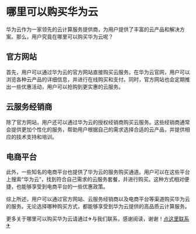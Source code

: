 # 哪里可以购买华为云

华为云作为一家领先的云计算服务提供商，为用户提供了丰富的云产品和解决方案。那么，用户究竟在哪里可以购买华为云呢？

## 官方网站

首先，用户可以通过华为云的官方网站直接购买云服务。在华为云官网，用户可以浏览各种云产品的详细信息，并进行在线购买和支付。同时，官方网站也会定期推出一些优惠活动，用户可以抢购到更实惠的云服务。

## 云服务经销商

除了官方网站，用户还可以通过华为云的授权经销商购买云服务。这些经销商通常会提供更加个性化的服务，帮助用户根据自己的需求选择合适的云产品，并提供相应的技术支持和培训。

## 电商平台

此外，一些知名的电商平台也提供了华为云的服务购买通道。用户可以在这些平台上搜索“华为云”，找到符合自己需求的云服务套餐，并进行购买。这种方式相对便捷，也能够享受到电商平台的一些优惠政策。

综上所述，用户可以通过官方网站、云服务经销商以及电商平台等渠道购买华为云的服务。无论选择哪种购买方式，都能够享受到华为云提供的高品质云计算服务。

更多关于哪里可以购买华为云请通过✈与我们联系，感谢阅读，谢谢！[点这里联系✈](https://c.k02.cc)